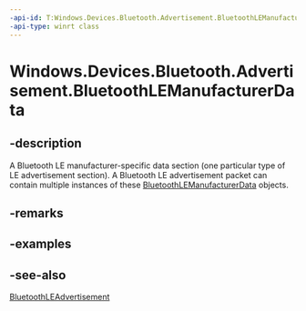 ----api-id: T:Windows.Devices.Bluetooth.Advertisement.BluetoothLEManufacturerData
-api-type: winrt class
---<!-- Class syntax.public class BluetoothLEManufacturerData : Windows.Devices.Bluetooth.Advertisement.IBluetoothLEManufacturerData--># Windows.Devices.Bluetooth.Advertisement.BluetoothLEManufacturerData## -descriptionA Bluetooth LE manufacturer-specific data section (one particular type of LE advertisement section). A Bluetooth LE advertisement packet can contain multiple instances of these [BluetoothLEManufacturerData](bluetoothlemanufacturerdata.md) objects.## -remarks## -examples## -see-also[BluetoothLEAdvertisement](bluetoothleadvertisement.md)